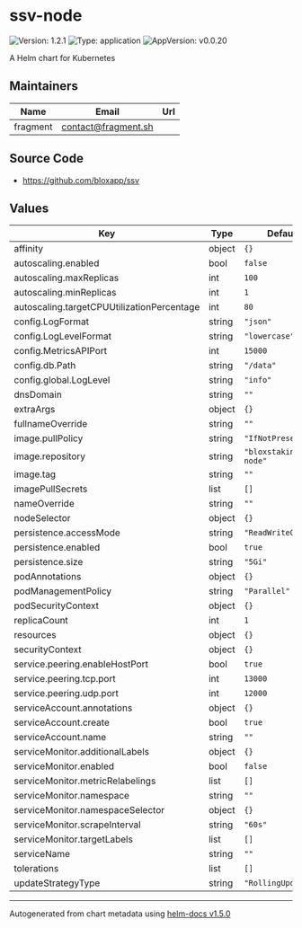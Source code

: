 # ssv-node

![Version: 1.2.1](https://img.shields.io/badge/Version-1.2.1-informational?style=flat-square) ![Type: application](https://img.shields.io/badge/Type-application-informational?style=flat-square) ![AppVersion: v0.0.20](https://img.shields.io/badge/AppVersion-v0.0.20-informational?style=flat-square)

A Helm chart for Kubernetes

## Maintainers

| Name | Email | Url |
| ---- | ------ | --- |
| fragment | contact@fragment.sh |  |

## Source Code

* <https://github.com/bloxapp/ssv>

## Values

| Key | Type | Default | Description |
|-----|------|---------|-------------|
| affinity | object | `{}` |  |
| autoscaling.enabled | bool | `false` |  |
| autoscaling.maxReplicas | int | `100` |  |
| autoscaling.minReplicas | int | `1` |  |
| autoscaling.targetCPUUtilizationPercentage | int | `80` |  |
| config.LogFormat | string | `"json"` |  |
| config.LogLevelFormat | string | `"lowercase"` |  |
| config.MetricsAPIPort | int | `15000` |  |
| config.db.Path | string | `"/data"` |  |
| config.global.LogLevel | string | `"info"` |  |
| dnsDomain | string | `""` |  |
| extraArgs | object | `{}` |  |
| fullnameOverride | string | `""` |  |
| image.pullPolicy | string | `"IfNotPresent"` |  |
| image.repository | string | `"bloxstaking/ssv-node"` |  |
| image.tag | string | `""` |  |
| imagePullSecrets | list | `[]` |  |
| nameOverride | string | `""` |  |
| nodeSelector | object | `{}` |  |
| persistence.accessMode | string | `"ReadWriteOnce"` |  |
| persistence.enabled | bool | `true` |  |
| persistence.size | string | `"5Gi"` |  |
| podAnnotations | object | `{}` |  |
| podManagementPolicy | string | `"Parallel"` |  |
| podSecurityContext | object | `{}` |  |
| replicaCount | int | `1` |  |
| resources | object | `{}` |  |
| securityContext | object | `{}` |  |
| service.peering.enableHostPort | bool | `true` |  |
| service.peering.tcp.port | int | `13000` |  |
| service.peering.udp.port | int | `12000` |  |
| serviceAccount.annotations | object | `{}` |  |
| serviceAccount.create | bool | `true` |  |
| serviceAccount.name | string | `""` |  |
| serviceMonitor.additionalLabels | object | `{}` |  |
| serviceMonitor.enabled | bool | `false` |  |
| serviceMonitor.metricRelabelings | list | `[]` |  |
| serviceMonitor.namespace | string | `""` |  |
| serviceMonitor.namespaceSelector | object | `{}` |  |
| serviceMonitor.scrapeInterval | string | `"60s"` |  |
| serviceMonitor.targetLabels | list | `[]` |  |
| serviceName | string | `""` |  |
| tolerations | list | `[]` |  |
| updateStrategyType | string | `"RollingUpdate"` |  |

----------------------------------------------
Autogenerated from chart metadata using [helm-docs v1.5.0](https://github.com/norwoodj/helm-docs/releases/v1.5.0)
